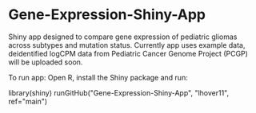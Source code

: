 # Gene-Expression-Shiny-App

Shiny app designed to compare gene expression of pediatric gliomas across subtypes and mutation status.  Currently app uses example data,
deidentified logCPM data from Pediatric Cancer Genome Project (PCGP) will be uploaded soon. 

To run app:
Open R, install the Shiny package and run:

library(shiny)
runGitHub("Gene-Expression-Shiny-App", "lhover11", ref="main")
